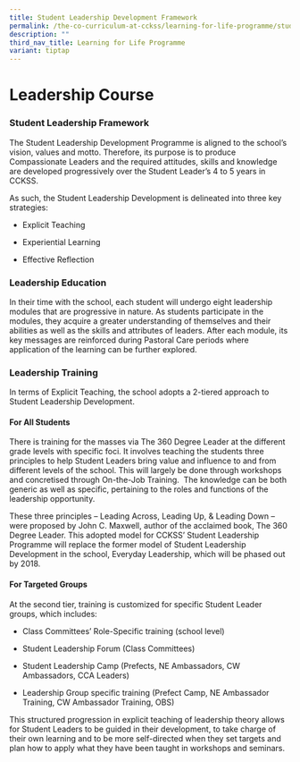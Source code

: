 ```yaml
---
title: Student Leadership Development Framework
permalink: /the-co-curriculum-at-cckss/learning-for-life-programme/student-leadership-development-framework/
description: ""
third_nav_title: Learning for Life Programme
variant: tiptap
---
```

<h1><strong>Leadership Course</strong></h1>
<h3><strong>Student Leadership Framework</strong></h3>
<p>The Student Leadership Development Programme is aligned to the school’s
vision, values and motto. Therefore, its purpose is to produce Compassionate
Leaders and the required attitudes, skills and knowledge are developed
progressively over the Student Leader’s 4 to 5 years in CCKSS.</p>
<p>As such, the Student Leadership Development is delineated into three key
strategies:</p>
<ul data-tight="true" class="tight">
<li>
<p>Explicit Teaching</p>
</li>
<li>
<p>Experiential Learning</p>
</li>
<li>
<p>Effective Reflection</p>
</li>
</ul>
<h3><strong>Leadership Education</strong></h3>
<p>In their time with the school, each student will undergo eight leadership
modules that are progressive in nature. As students participate in the
modules, they acquire a greater understanding of themselves and their abilities
as well as the skills and attributes of leaders. After each module, its
key messages are reinforced during Pastoral Care periods where application
of the learning can be further explored.</p>
<h3><strong>Leadership Training</strong></h3>
<p>In terms of Explicit Teaching, the school adopts a 2-tiered approach to
Student Leadership Development.</p>
<h4><strong>For All Students</strong></h4>
<p>There is training for the masses via The 360 Degree Leader at the different
grade levels with specific foci. It involves teaching the students three
principles to help Student Leaders bring value and influence to and from
different levels of the school. This will largely be done through workshops
and concretised through On-the-Job Training.&nbsp; The knowledge can be
both generic as well as specific, pertaining to the roles and functions
of the leadership opportunity.</p>
<p>These three principles – Leading Across, Leading Up, &amp; Leading Down
– were proposed by John C. Maxwell, author of the acclaimed book, The 360
Degree Leader. This adopted model for CCKSS’ Student Leadership Programme
will replace the former model of Student Leadership Development in the
school, Everyday Leadership, which will be phased out by 2018.</p>
<h4><strong>For Targeted Groups</strong></h4>
<p>At the second tier, training is customized for specific Student Leader
groups, which includes:</p>
<ul data-tight="true" class="tight">
<li>
<p>Class Committees’ Role-Specific training (school level)</p>
</li>
<li>
<p>Student Leadership Forum (Class Committees)</p>
</li>
<li>
<p>Student Leadership Camp (Prefects, NE Ambassadors, CW Ambassadors, CCA
Leaders)</p>
</li>
<li>
<p>Leadership Group specific training (Prefect Camp, NE Ambassador Training,
CW Ambassador Training, OBS)</p>
</li>
</ul>
<p>This structured progression in explicit teaching of leadership theory
allows for Student Leaders to be guided in their development, to take charge
of their own learning and to be more self-directed when they set targets
and plan how to apply what they have been taught in workshops and seminars.</p>